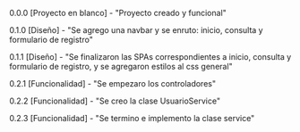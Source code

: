 0.0.0 [Proyecto en blanco] - "Proyecto creado y funcional"

0.1.0 [Diseño] - "Se agrego una navbar y se enruto: inicio, consulta y formulario de registro"

0.1.1 [Diseño] - "Se finalizaron las SPAs correspondientes a inicio, consulta y formulario de registro, y se agregaron estilos al css general"

0.2.1 [Funcionalidad] - "Se empezaro los controladores"

0.2.2 [Funcionalidad] - "Se creo la clase UsuarioService"

0.2.3 [Funcionalidad] - "Se termino e implemento la clase service"

